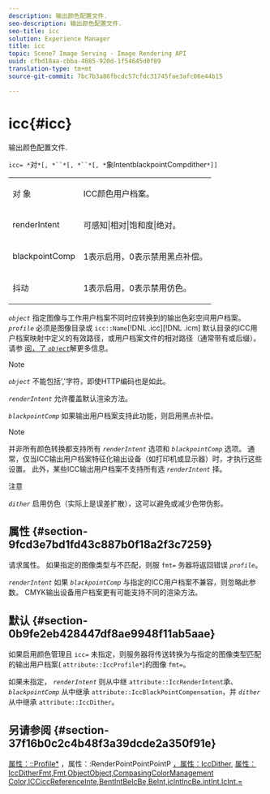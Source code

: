 ```yaml
---
description: 输出颜色配置文件.
seo-description: 输出颜色配置文件.
seo-title: icc
solution: Experience Manager
title: icc
topic: Scene7 Image Serving - Image Rendering API
uuid: cfbd18aa-cbba-4085-920d-1f54645d0f89
translation-type: tm+mt
source-git-commit: 7bc7b3a86fbcdc57cfdc31745fae3afc06e44b15

---
```



# icc{#icc}

输出颜色配置文件.

`icc= *`对`*[, *``*[, *``*[, *`象IntentblackpointCompdither`*]]`

<table id="simpletable_AC20916999004CDCBBB9888B3A8FB0A7"> 
 <tr class="strow"> 
  <td class="stentry"> <p><span class="codeph"> 对 <span class="varname"> 象</span></span> </p></td> 
  <td class="stentry"> <p>ICC颜色用户档案。 </p></td> 
 </tr> 
 <tr class="strow"> 
  <td class="stentry"> <p><span class="codeph"> renderIntent <span class="varname"></span></span> </p></td> 
  <td class="stentry"> <p><span class="codeph"> 可感知|相对|饱和度|绝对</span>。 </p></td> 
 </tr> 
 <tr class="strow"> 
  <td class="stentry"> <p><span class="codeph"> <span class="varname"> blackpointComp</span></span> </p></td> 
  <td class="stentry"> <p>1表示启用，0表示禁用黑点补偿。 </p></td> 
 </tr> 
 <tr class="strow"> 
  <td class="stentry"> <p><span class="codeph"> <span class="varname"> 抖动</span></span> </p></td> 
  <td class="stentry"> <p>1表示启用，0表示禁用仿色。 </p></td> 
 </tr> 
</table>

*`object`* 指定图像与工作用户档案不同时应转换到的输出色彩空间用户档案。 *`profile`* 必须是图像目录或 `icc::Name`[!DNL .icc][!DNL .icm] 默认目录的ICC用户档案映射中定义的有效路径，或用户档案文件的相对路径（通常带有或后缀）。 请参 [ 阅，了 *`object`*](../../../../../is-api/http-ref/image-serving-api-ref/c-http-protocol-reference/c-data-types/r-object.md#reference-2591bd24548d462782c68d138ef795a0)解更多信息。

>[!NOTE]
>
>*`object`* 不能包括&#39;,&#39;字符，即使HTTP编码也是如此。

*`renderIntent`* 允许覆盖默认渲染方法。

*`blackpointComp`* 如果输出用户档案支持此功能，则启用黑点补偿。

>[!NOTE]
>
>并非所有颜色转换都支持所有 *`renderIntent`* 选项和 *`blackpointComp`* 选项。 通常，仅当ICC输出用户档案特征化输出设备（如打印机或显示器）时，才执行这些设置。 此外，某些ICC输出用户档案不支持所有选 *`renderIntent`* 择。

注意

*`dither`* 启用仿色（实际上是误差扩散），这可以避免或减少色带伪影。

## 属性 {#section-9fcd3e7bd1fd43c887b0f18a2f3c7259}

请求属性。 如果指定的图像类型与不匹配，则服 `fmt=` 务器将返回错误 *`profile`*。

*`renderIntent`* 如果 *`blackpointComp`* 与指定的ICC用户档案不兼容，则忽略此参数。 CMYK输出设备用户档案更有可能支持不同的渲染方法。

## 默认 {#section-0b9fe2eb428447df8ae9948f11ab5aae}

如果启用颜色管理且 `icc=` 未指定，则服务器将传送转换为与指定的图像类型匹配的输出用户档案( `attribute::IccProfile*`)的图像 `fmt=`。

如果未指定， *`renderIntent`* 则从中继 `attribute::IccRenderIntent`承、 *`blackpointComp`* 从中继承 `attribute::IccBlackPointCompensation`，并 *`dither`* 从中继承 `attribute::IccDither`。

## 另请参阅 {#section-37f16b0c2c4b48f3a39dcde2a350f91e}

[属性：::Profile*](../../../../../is-api/image-catalog/image-serving-api-ref/c-image-catalog-reference/c-attributes-reference/r-iccprofilecmyk.md#reference-db89f9dac33e447cadb359ec1ba27ee0) ，属性：:RenderPointPointPointP [，属性：IccDither](../../../../../is-api/image-catalog/image-serving-api-ref/c-image-catalog-reference/c-attributes-reference/r-iccrenderintent.md#reference-012f207f28bd4406a5368d23ed95a51f), [](../../../../../is-api/image-catalog/image-serving-api-ref/c-image-catalog-reference/c-attributes-reference/r-iccblackpointcompensation.md#reference-357626375ee140d1807f0c05171c733f)[](../../../../../is-api/image-catalog/image-serving-api-ref/c-image-catalog-reference/c-attributes-reference/r-iccdither.md#reference-914d0d0567364246b4016d45c0ada85b)[](../../../../../is-api/http-ref/image-serving-api-ref/c-http-protocol-reference/c-command-reference/r-is-http-fmt.md#reference-cdf10043423b45ba9fe15157fb3ae37a)[](../../../../../is-api/http-ref/image-serving-api-ref/c-http-protocol-reference/c-data-types/r-object.md#reference-2591bd24548d462782c68d138ef795a0)[](../../../../../is-api/http-ref/image-serving-api-ref/c-http-protocol-reference/c-syntax-and-features/r-color-management.md#reference-c7e4a72d589145189f7e4bcb6b4544d7)[](../../../../../is-api/image-catalog/image-serving-api-ref/c-image-catalog-reference/c-icc-profile-map-reference/c-icc-profile-map-reference.md#concept-57b9148ce55249cd825cb7ee19ed057c)[属性：IccDitherFmt,Fmt,ObjectObject,CompasingColorManagement Color,ICCiccReferenceInte,BentIntBeIcBe,BeInt,icIntIncBe.intInt.IcInt.=](../../../../../is-api/http-ref/image-serving-api-ref/c-http-protocol-reference/c-command-reference/r-iccembed.md#reference-e3b774fb322046a2a6dde3a7bab5583e)
